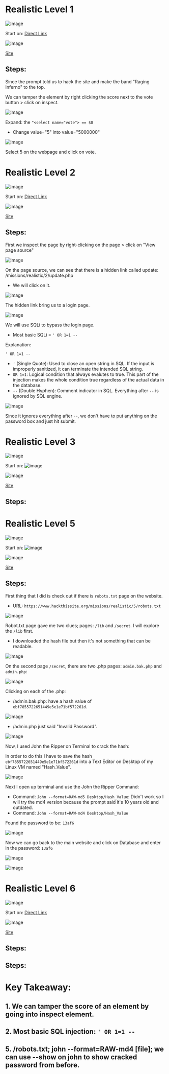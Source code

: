 # Realistic Level 1

![image](https://github.com/user-attachments/assets/707e64a4-af3e-4623-85d7-5e31c42f213b)

Start on: [Direct Link](https://www.hackthissite.org/playlevel/1/)

![image](https://github.com/user-attachments/assets/b8a49a19-4ede-41b9-88ad-4218f167bf8d)

[Site](https://www.hackthissite.org/missions/realistic/1/)

## Steps:

Since the prompt told us to hack the site and make the band "Raging Inferno" to the top.

We can tamper the element by right clicking the score next to the vote button > click on inspect.

![image](https://github.com/user-attachments/assets/e8627a13-6a2e-474b-a3a5-8f919adad3f0)


Expand: the `"<select name="vote"> == $0`
- Change value="5" into value="5000000"

![image](https://github.com/user-attachments/assets/ccfb3bbf-0cb9-4fc5-9fd1-97e3a0b7fbe9)

Select 5 on the webpage and click on vote.

#

# Realistic Level 2

![image](https://github.com/user-attachments/assets/13dbe64a-1160-4fba-b185-6991bf8470bd)

Start on: [Direct Link](https://www.hackthissite.org/playlevel/2/)

![image](https://github.com/user-attachments/assets/62c7d5f7-26af-4cfc-9e7e-c837ddf0f457)

[Site](https://www.hackthissite.org/missions/realistic/2/)

## Steps:

First we inspect the page by right-clicking on the page > click on "View page source"

![image](https://github.com/user-attachments/assets/47aacc58-88b5-4363-8e41-963649fdeda9)

On the page source, we can see that there is a hidden link called update: /missions/realistic/2/update.php
- We will click on it.

![image](https://github.com/user-attachments/assets/c985ce2f-accc-4044-a264-9540877c8f92)

The hidden link bring us to a login page.

![image](https://github.com/user-attachments/assets/0b8dd7b1-e333-479c-aca5-74ce0c999c01)

We will use SQLi to bypass the login page.
- Most basic SQLi = `' OR 1=1 --`



Explanation:

`' OR 1=1 --`
- `'` (Single Quote): Used to close an open string in SQL. If the input is improperly sanitized, it can terminate the intended SQL string.
- `OR 1=1`: Logical condition that always evalutes to true. This part of the injection makes the whole condition  true regardless of the actual data in the database.
- `--` (Double Hyphen): Comment indicator in SQL. Everything after `--` is ignored by SQL engine.

![image](https://github.com/user-attachments/assets/0f5e4bb4-da20-413a-88a7-2d36944924f7)

Since it ignores everything after --, we don't have to put anything on the password box and just hit submit.

#

# Realistic Level 3

![image](https://github.com/user-attachments/assets/90735a53-1f7b-4b53-ad6d-c53f5f3ef1ef)

Start on: ![image](https://www.hackthissite.org/playlevel/3/)

![image](https://github.com/user-attachments/assets/162776be-99bc-48e8-b2aa-0cd2d7ad6f7b)

[Site](https://www.hackthissite.org/missions/realistic/3/)

## Steps:

#

# Realistic Level 5

![image](https://github.com/user-attachments/assets/2a0daef6-0e09-4c77-817e-9eaae18ede8c)

Start on: ![image](https://www.hackthissite.org/playlevel/5/)

![image](https://github.com/user-attachments/assets/c9e7c9bd-3b6c-4699-905a-7214c006bcf8)

[Site](https://www.hackthissite.org/missions/realistic/5/)

## Steps:

First thing that I did is check out if there is `robots.txt` page on the website.
- URL: `https://www.hackthissite.org/missions/realistic/5/robots.txt`

![image](https://github.com/user-attachments/assets/4d356ec8-9e3b-4447-83fa-3fbcc36caa74)

Robot.txt page gave me two clues; pages: `/lib` and `/secret`. I will explore the `/lib` first.
- I downloaded the hash file but then it's not something that can be readable.

![image](https://github.com/user-attachments/assets/4619ce7d-7f81-4861-abfc-fe1ced78849a)

On the second page `/secret`, there are two .php pages: `admin.bak.php` and `admin.php`:

![image](https://github.com/user-attachments/assets/304b0366-8ae5-4baa-b8f4-2d2fbf1376a2)

Clicking on each of the .php: 

- /admin.bak.php: have a hash value of `ebf7855722651449e5e1e71bf572261d`.

![image](https://github.com/user-attachments/assets/f08a9ef6-668f-42d3-b105-d40d528f262e)

- /admin.php just said "Invalid Password".

![image](https://github.com/user-attachments/assets/5401ab39-f637-44eb-8f27-664a3490e293)

Now, I used John the Ripper on Terminal to crack the hash:

In order to do this I have to save the hash `ebf7855722651449e5e1e71bf572261d` into a Text Editor on Desktop of my Linux VM named "Hash_Value".

![image](https://github.com/user-attachments/assets/14b1e1c0-8932-4a70-a179-359a3f629066)

Next I open up terminal and use the John the Ripper Command:
- Command: `John --format=RAW-md5 Desktop/Hash_Value`: Didn't work so I will try the md4 version because the prompt said it's 10 years old and outdated.
- Command: `John --format=RAW-md4 Desktop/Hash_Value`

Found the password to be: `13af6`

![image](https://github.com/user-attachments/assets/987151b7-56d1-444c-ac7a-1fd18a62a07c)

Now we can go back to the main website and click on Database and enter in the password: `13af6`

![image](https://github.com/user-attachments/assets/af16899e-fae4-4c22-aa23-ee16e9455507)

![image](https://github.com/user-attachments/assets/1ca73d77-387c-4e63-b71b-4117b17ded93)

#

# Realistic Level 6 

![image](https://github.com/user-attachments/assets/703c8c7a-a630-41c8-9096-9db2e99c6c96)

Start on: [Direct Link](https://www.hackthissite.org/playlevel/6/)

![image](![image](https://github.com/user-attachments/assets/584fd64b-bfa5-4fd0-a579-6d0a8e67592e))

[Site](https://www.hackthissite.org/missions/realistic/6/)

## Steps:



## Steps:

# Key Takeaway:

## 1. We can tamper the score of an element by going into inspect element.

## 2. Most basic SQL injection: `' OR 1=1 --`

## 5. /robots.txt; john --format=RAW-md4 [file]; we can use --show on john to show cracked password from before. 
